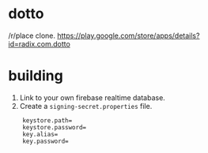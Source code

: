 # dotto
/r/place clone. https://play.google.com/store/apps/details?id=radix.com.dotto

# building
1. Link to your own firebase realtime database.
2. Create a `signing-secret.properties` file. 
```
    keystore.path=
    keystore.password=
    key.alias=
    key.password=
```


